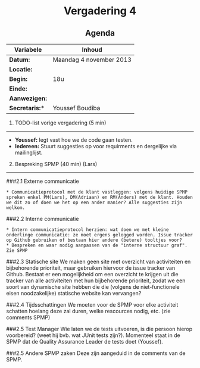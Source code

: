 <h1 align="center"> Vergadering 4 </h1>
<h2 align="center"> Agenda </h2>

Variabele		|Inhoud
---			|---
**Datum:**              |Maandag 4 november 2013
**Locatie:**            |
**Begin:**              |18u
**Einde:**              |
**Aanwezigen:**         |
**Secretaris:***        |Youssef Boudiba

1. TODO-list vorige vergadering (5 min)
---------------------------------------

  * **Youssef:** legt vast hoe we de code gaan testen.
  * **Iedereen:** Stuurt suggesties op voor requirments en dergelijke via mailinglijst.

2. Bespreking SPMP (40 min) (Lars)
----------------------------------

###2.1 Externe communicatie

	* Communicatieprotocol met de klant vastleggen:	volgens huidige SPMP spreken enkel PM(Lars), DM(Adriaan) en RM(Anders) met de klant. Houden we dit zo of doen we het op een ander manier? Alle suggesties zijn welkom.
	
###2.2 Interne communicatie

	* Intern communicatieprotocol herzien: wat doen we met kleine onderlinge communicatie: ze moet ergens gelogged worden. Issue tracker op Github gebruiken of bestaan hier andere (betere) tooltjes voor?
	* Bespreken en waar nodig aanpassen van de "interne structuur graf". Zie SPMP
	
###2.3 Statische site
We maken geen site met overzicht van activiteiten en bijbehorende prioriteit, maar gebruiken hiervoor de issue tracker van Github. Bestaat er een mogelijkheid om een overzicht te krijgen uit die tracker van alle activiteiten met hun bijbehorende prioriteit, zodat we een soort van dynamische site hebben die die (volgens de niet-functionele eisen noodzakelijke) statische website kan vervangen?

###2.4 Tijdsschattingen
We moeten voor de SPMP voor elke activiteit schatten hoelang deze zal duren, welke rescources nodig, etc. (zie comments SPMP)

###2.5 Test Manager
Wie laten we de tests uitvoeren, is die persoon hierop voorbereid? (weet hij bvb. wat JUnit tests zijn?). Momenteel staat in de SPMP dat de Quality Assurance Leader de tests doet (Youssef).

###2.5 Andere SPMP zaken
Deze zijn aangeduid in de comments van de SPMP.
	
	
